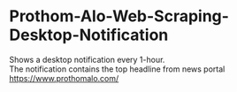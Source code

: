 # Prothom-Alo-Web-Scraping-Desktop-Notification
Shows a desktop notification every 1-hour.<br>
The notification contains the top headline from news portal https://www.prothomalo.com/<br>
